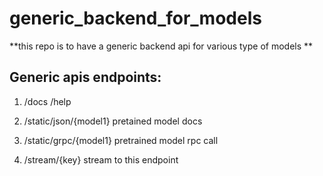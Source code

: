 # generic_backend_for_models
**this repo is to have a generic backend api for various type of models **

## Generic apis endpoints: 
1. /docs /help 

2. /static/json/{model1} pretained model docs 

3. /static/grpc/{model1} pretrained model rpc call 

4. /stream/{key} stream to this endpoint

